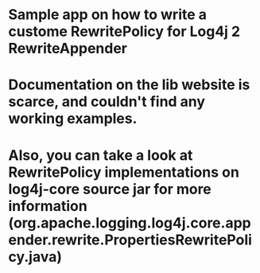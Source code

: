 # Sample app on how to write a custome RewritePolicy for Log4j 2 RewriteAppender
# Documentation on the lib website is scarce, and couldn't find any working examples.
# Also, you can take a look at RewritePolicy implementations on log4j-core source jar for more information (org.apache.logging.log4j.core.appender.rewrite.PropertiesRewritePolicy.java)
